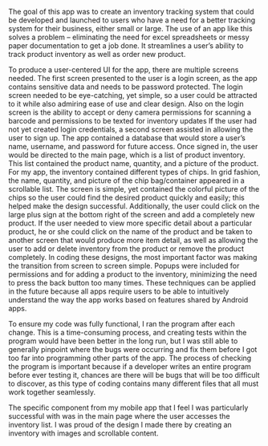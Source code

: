 The goal of this app was to create an inventory tracking system that could be developed and launched to users who have a need for a better tracking system for their business, either small or large. The use of an app like this solves a problem – eliminating the need for excel spreadsheets or messy paper documentation to get a job done. It streamlines a user’s ability to track product inventory as well as order new product. 

To produce a user-centered UI for the app, there are multiple screens needed. The first screen presented to the user is a login screen, as the app contains sensitive data and needs to be password protected. The login screen needed to be eye-catching, yet simple, so a user could be attracted to it while also admiring ease of use and clear design. Also on the login screen is the ability to accept or deny camera permissions for scanning a barcode and permissions to be texted for inventory updates  If the user had not yet created login credentials, a second screen assisted in allowing the user to sign up. The app contained a database that would store a user’s name, username, and password for future access. Once signed in, the user would be directed to the main page, which is a list of product inventory. This list contained the product name, quantity, and a picture of the product. For my app, the inventory contained different types of chips. In grid fashion, the name, quantity, and picture of the chip bag/container appeared in a scrollable list. The screen is simple, yet contained the colorful picture of the chips so the user could find the desired product quickly and easily; this helped make the design successful. Additionally, the user could click on the large plus sign at the bottom right of the screen and add a completely new product. If the user needed to view more specific detail about a particular product, he or she could click on the name of the product and be taken to another screen that would produce more item detail, as well as allowing the user to add or delete inventory from the product or remove the product completely. In coding these designs, the most important factor was making the transition from screen to screen simple. Popups were included for permissions and for adding a product to the inventory, minimizing the need to press the back button too many times. These techniques can be applied in the future because all apps require users to be able to intuitively understand the way the app works based on features shared by Android apps.

To ensure my code was fully functional, I ran the program after each change. This is a time-consuming process, and creating tests within the program would have been better in the long run, but I was still able to generally pinpoint where the bugs were occurring and fix them before I got too far into programming other parts of the app. The process of checking the program is important because if a developer writes an entire program before ever testing it, chances are there will be bugs that will be too difficult to discover, as this type of coding contains many different files that all must work together seamlessly.

The specific component from my mobile app that I feel I was particularly successful with was in the main page where the user accesses the inventory list. I was proud of the design I made there by creating an inventory with images and scrollable content.
